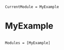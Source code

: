 ```@meta
CurrentModule = MyExample
```

# MyExample

```@index
```

```@autodocs
Modules = [MyExample]
```
